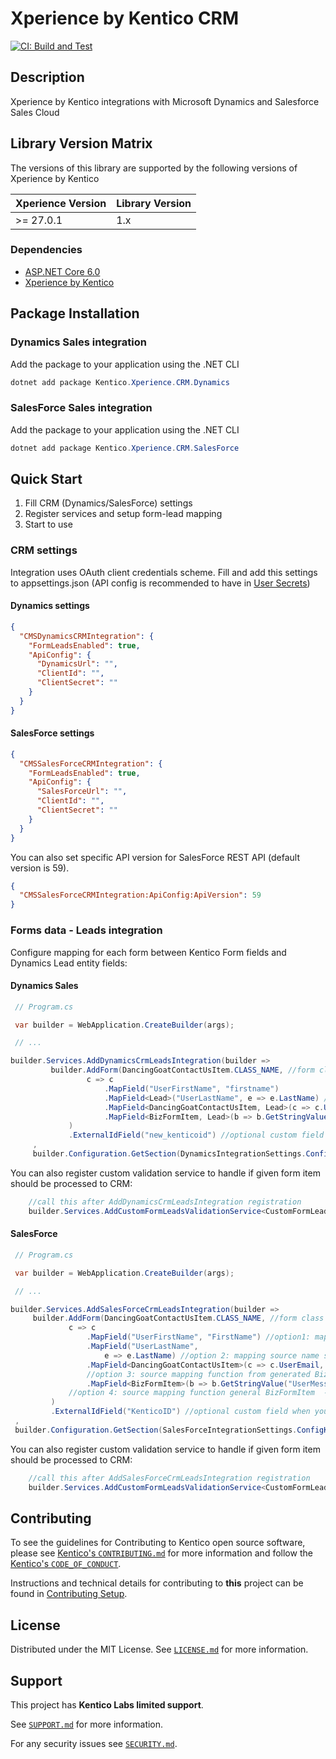 # Xperience by Kentico CRM

[![CI: Build and Test](https://github.com/Kentico/xperience-by-kentico-crm/actions/workflows/ci.yml/badge.svg)](https://github.com/Kentico/xperience-by-kentico-crm/actions/workflows/ci.yml)

## Description

Xperience by Kentico integrations with Microsoft Dynamics and Salesforce Sales Cloud

## Library Version Matrix

The versions of this library are supported by the following versions of Xperience by Kentico

| Xperience Version | Library Version |
| ----------------- | --------------- |
| >= 27.0.1         | 1.x             |

### Dependencies

- [ASP.NET Core 6.0](https://dotnet.microsoft.com/en-us/download)
- [Xperience by Kentico](https://docs.xperience.io/xp/changelog)

## Package Installation

### Dynamics Sales integration

Add the package to your application using the .NET CLI

```powershell
dotnet add package Kentico.Xperience.CRM.Dynamics
```

### SalesForce Sales integration

Add the package to your application using the .NET CLI

```powershell
dotnet add package Kentico.Xperience.CRM.SalesForce
```

## Quick Start

1. Fill CRM (Dynamics/SalesForce) settings
2. Register services and setup form-lead mapping
3. Start to use

### CRM settings

Integration uses OAuth client credentials scheme.
Fill and add this settings to appsettings.json (API config is recommended to have in [User Secrets](https://learn.microsoft.com/en-us/aspnet/core/security/app-secrets?view=aspnetcore-6.0&tabs=windows))

#### Dynamics settings

```json
{
  "CMSDynamicsCRMIntegration": {
    "FormLeadsEnabled": true,
    "ApiConfig": {
      "DynamicsUrl": "",
      "ClientId": "",
      "ClientSecret": ""
    }
  }
}
```

#### SalesForce settings

```json
{
  "CMSSalesForceCRMIntegration": {
    "FormLeadsEnabled": true,
    "ApiConfig": {
      "SalesForceUrl": "",
      "ClientId": "",
      "ClientSecret": ""
    }
  }
}
```

You can also set specific API version for SalesForce REST API (default version is 59).

```json
{
  "CMSSalesForceCRMIntegration:ApiConfig:ApiVersion": 59
}
```

### Forms data - Leads integration

Configure mapping for each form between Kentico Form fields and Dynamics Lead entity fields:

#### Dynamics Sales

```csharp
 // Program.cs

 var builder = WebApplication.CreateBuilder(args);

 // ...

builder.Services.AddDynamicsCrmLeadsIntegration(builder =>
         builder.AddForm(DancingGoatContactUsItem.CLASS_NAME, //form class name
                 c => c
                     .MapField("UserFirstName", "firstname")
                     .MapField<Lead>("UserLastName", e => e.LastName) //you can map to Lead object or use own generated Lead class
                     .MapField<DancingGoatContactUsItem, Lead>(c => c.UserEmail, e => e.EMailAddress1) //generated form class used
                     .MapField<BizFormItem, Lead>(b => b.GetStringValue("UserMessage", ""), e => e.Description) //general BizFormItem used
             )
             .ExternalIdField("new_kenticoid") //optional custom field when you want updates to work
     ,
     builder.Configuration.GetSection(DynamicsIntegrationSettings.ConfigKeyName)); //config section with settings
```

You can also register custom validation service to handle if given form item should be processed to CRM:

```csharp
    //call this after AddDynamicsCrmLeadsIntegration registration
    builder.Services.AddCustomFormLeadsValidationService<CustomFormLeadsValidationService>();
```

#### SalesForce

```csharp
 // Program.cs

 var builder = WebApplication.CreateBuilder(args);

 // ...

builder.Services.AddSalesForceCrmLeadsIntegration(builder =>
     builder.AddForm(DancingGoatContactUsItem.CLASS_NAME, //form class name
             c => c
                 .MapField("UserFirstName", "FirstName") //option1: mapping based on source and target field names
                 .MapField("UserLastName",
                     e => e.LastName) //option 2: mapping source name string -> member expression to SObject
                 .MapField<DancingGoatContactUsItem>(c => c.UserEmail, e => e.Email)
                 //option 3: source mapping function from generated BizForm object  -> member expression to SObject
                 .MapField<BizFormItem>(b => b.GetStringValue("UserMessage", ""), e => e.Description)
             //option 4: source mapping function general BizFormItem  -> member expression to SObject
         )
         .ExternalIdField("KenticoID") //optional custom field when you want updates to work
 ,
 builder.Configuration.GetSection(SalesForceIntegrationSettings.ConfigKeyName)); //config section with settings
```

You can also register custom validation service to handle if given form item should be processed to CRM:

```csharp
    //call this after AddSalesForceCrmLeadsIntegration registration
    builder.Services.AddCustomFormLeadsValidationService<CustomFormLeadsValidationService>();
```

## Contributing

To see the guidelines for Contributing to Kentico open source software, please see [Kentico's `CONTRIBUTING.md`](https://github.com/Kentico/.github/blob/main/CONTRIBUTING.md) for more information and follow the [Kentico's `CODE_OF_CONDUCT`](https://github.com/Kentico/.github/blob/main/CODE_OF_CONDUCT.md).

Instructions and technical details for contributing to **this** project can be found in [Contributing Setup](./docs/Contributing-Setup.md).

## License

Distributed under the MIT License. See [`LICENSE.md`](./LICENSE.md) for more information.

## Support

This project has **Kentico Labs limited support**.

See [`SUPPORT.md`](https://github.com/Kentico/.github/blob/main/SUPPORT.md#full-support) for more information.

For any security issues see [`SECURITY.md`](https://github.com/Kentico/.github/blob/main/SECURITY.md).
